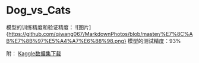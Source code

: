 # Dog_vs_Cats
模型的训练精度和验证精度：
![图片]{https://github.com/qiwang067/MarkdownPhotos/blob/master/%E7%8C%AB%E7%8B%97%E5%A4%A7%E6%88%98.png}
模型的测试精度：93%

附：
[Kaggle数据集下载](https://www.kaggle.com/c/dogs-vs-cats/data)
